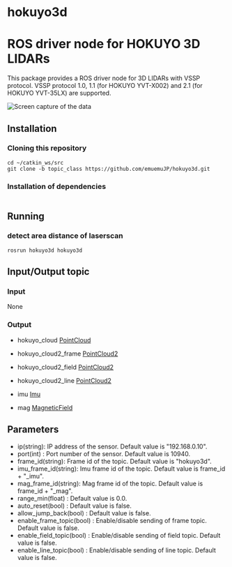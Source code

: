 # hokuyo3d

ROS driver node for HOKUYO 3D LIDARs
====================

This package provides a ROS driver node for 3D LIDARs with VSSP protocol.
VSSP protocol 1.0, 1.1 (for HOKUYO YVT-X002) and 2.1 (for HOKUYO YVT-35LX) are supported.

![Screen capture of the data](http://openspur.org/~atsushi.w/files/ros_hokuyo3d_cap.png)

## Installation
### Cloning this repository
```
cd ~/catkin_ws/src
git clone -b topic_class https://github.com/emuemuJP/hokuyo3d.git
```
### Installation of dependencies
```
```

## Running

### detect area distance of laserscan
```
rosrun hokuyo3d hokuyo3d
```

## Input/Output topic
### Input

None

### Output
- hokuyo_cloud [PointCloud](http://docs.ros.org/en/noetic/api/sensor_msgs/html/msg/PointCloud.html)

- hokuyo_cloud2_frame [PointCloud2](http://docs.ros.org/en/noetic/api/sensor_msgs/html/msg/PointCloud2.html)

- hokuyo_cloud2_field [PointCloud2](http://docs.ros.org/en/noetic/api/sensor_msgs/html/msg/PointCloud2.html) 

- hokuyo_cloud2_line [PointCloud2](http://docs.ros.org/en/noetic/api/sensor_msgs/html/msg/PointCloud2.html)

- imu [Imu](http://docs.ros.org/en/noetic/api/sensor_msgs/html/msg/Imu.html)

- mag [MagneticField](http://docs.ros.org/en/noetic/api/sensor_msgs/html/msg/MagneticField.html)

## Parameters
- ip(string): IP address of the sensor. Default value is "192.168.0.10".
- port(int) : Port number of the sensor. Default value is 10940.
- frame_id(string): Frame id of the topic. Default value is "hokuyo3d".
- imu_frame_id(string): Imu frame id of the topic. Default value is frame_id + "_imu".
- mag_frame_id(string): Mag frame id of the topic. Default value is frame_id + "_mag".
- range_min(float) : Default value is 0.0.
- auto_reset(bool) : Default value is false.
- allow_jump_back(bool) : Default value is false.
- enable_frame_topic(bool) : Enable/disable sending of frame topic. Default value is false.
- enable_field_topic(bool) : Enable/disable sending of field topic. Default value is false.
- enable_line_topic(bool) : Enable/disable sending of line topic. Default value is false.
